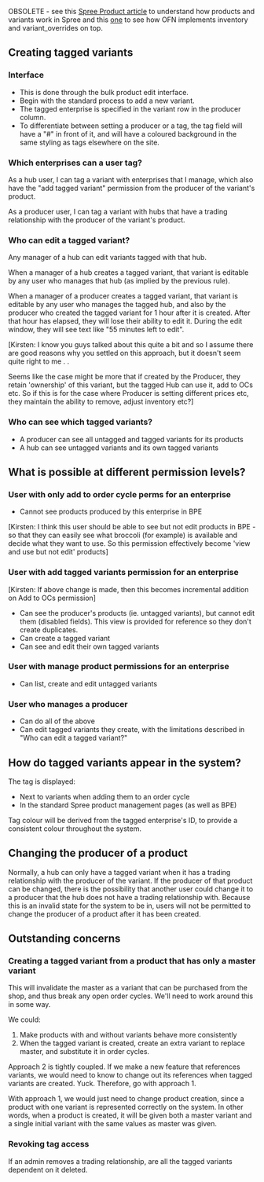 OBSOLETE - see this [Spree Product article](https://guides.spreecommerce.org/developer/products.html) to understand how products and variants work in Spree and this [one](https://community.openfoodnetwork.org/t/variant-overrides-hub-can-override-stock-level-and-price-on-a-variant/31) to see how OFN implements inventory and variant_overrides on top.

## Creating tagged variants

### Interface

- This is done through the bulk product edit interface.
- Begin with the standard process to add a new variant.
- The tagged enterprise is specified in the variant row in the producer column.
- To differentiate between setting a producer or a tag, the tag field will have a "#" in front of it, and will have a coloured background in the same styling as tags elsewhere on the site.


### Which enterprises can a user tag?

As a hub user, I can tag a variant with enterprises that I manage, which also have the "add tagged variant" permission from the producer of the variant's product.

As a producer user, I can tag a variant with hubs that have a trading relationship with the producer of the variant's product.


### Who can edit a tagged variant?

Any manager of a hub can edit variants tagged with that hub.

When a manager of a hub creates a tagged variant, that variant is editable by any user who manages that hub (as implied by the previous rule).

When a manager of a producer creates a tagged variant, that variant is editable by any user who manages the tagged hub, and also by the producer who created the tagged variant for 1 hour after it is created. After that hour has elapsed, they will lose their ability to edit it. During the edit window, they will see text like "55 minutes left to edit".

[Kirsten: I know you guys talked about this quite a bit and so I assume there are good reasons why you settled on this approach, but it doesn't seem quite right to me . .

Seems like the case might be more that if created by the Producer, they retain 'ownership' of this variant, but the tagged Hub can use it, add to OCs etc. So if this is for the case where Producer is setting different prices etc, they maintain the ability to remove, adjust inventory etc?]

### Who can see which tagged variants?

- A producer can see all untagged and tagged variants for its products
- A hub can see untagged variants and its own tagged variants


## What is possible at different permission levels?

### User with only add to order cycle perms for an enterprise

- Cannot see products produced by this enterprise in BPE

[Kirsten: I think this user should be able to see but not edit products in BPE - so that they can easily see what broccoli (for example) is available and decide what they want to use. So this permission effectively become 'view and use but not edit' products]

### User with add tagged variants permission for an enterprise

[Kirsten: If above change is made, then this becomes incremental addition on Add to OCs permission]

- Can see the producer's products (ie. untagged variants), but cannot edit them (disabled fields). This view is provided for reference so they don't create duplicates.
- Can create a tagged variant
- Can see and edit their own tagged variants


### User with manage product permissions for an enterprise

- Can list, create and edit untagged variants


### User who manages a producer

- Can do all of the above
- Can edit tagged variants they create, with the limitations described in "Who can edit a tagged variant?"


## How do tagged variants appear in the system?

The tag is displayed:
- Next to variants when adding them to an order cycle
- In the standard Spree product management pages (as well as BPE)

Tag colour will be derived from the tagged enterprise's ID, to provide a consistent colour throughout the system.


## Changing the producer of a product

Normally, a hub can only have a tagged variant when it has a trading relationship with the producer of the variant. If the producer of that product can be changed, there is the possibility that another user could change it to a producer that the hub does not have a trading relationship with. Because this is an invalid state for the system to be in, users will not be permitted to change the producer of a product after it has been created.


## Outstanding concerns

### Creating a tagged variant from a product that has only a master variant

This will invalidate the master as a variant that can be purchased from the shop, and thus break any open order cycles. We'll need to work around this in some way.

We could:

1. Make products with and without variants behave more consistently
2. When the tagged variant is created, create an extra variant to replace master, and substitute it in order cycles.

Approach 2 is tightly coupled. If we make a new feature that references variants, we would need to know to change out its references when tagged variants are created. Yuck. Therefore, go with approach 1.

With approach 1, we would just need to change product creation, since a product with one variant is represented correctly on the system. In other words, when a product is created, it will be given both a master variant and a single initial variant with the same values as master was given.

### Revoking tag access

If an admin removes a trading relationship, are all the tagged variants dependent on it deleted.
